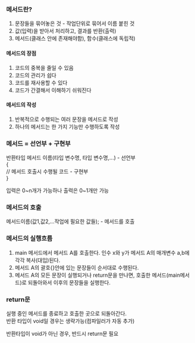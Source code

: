 ### 메서드란?

1. 문장들을 묶어놓은 것 - 작업단위로 묶어서 이름 붙힌 것  
2. 값(입력)을 받아서 처리하고, 결과를 반환(출력)   
3. 메서드(클래스 안에 존재해야함), 함수(클래스에 독립적)

#### 메서드의 장점

1. 코드의 중복을 줄일 수 있음
2. 코드의 관리가 쉽다
3. 코드를 재사용할 수 있다
4. 코드가 간결해서 이해하기 쉬워진다

#### 메서드의 작성

1. 반복적으로 수행되는 여러 문장을 메서드로 작성
2. 하나의 메서드는 한 가지 기능만 수행하도록 작성

### 메서드 = 선언부 + 구현부

반환타입 메서드 이름(타입 변수명, 타입 변수명,...) - 선언부  
{  
// 메서드 호출시 수행될 코드 - 구현부  
}  

입력은 0~n개가 가능하나 출력은 0~1개만 가능  

### 메서드의 호출

메서드이름(값1,값2,...작업에 필요한 값들); - 메서드를 호출   

### 메서드의 실행흐름

1. main 메서드에서 메서드 A를 호출한다. 인수 x와 y가 메서드 A의 매개변수 a,b에 각각 복사(대입)된다.
2. 메서드 A의 괄호{}안에 있는 문장들이 순서대로 수행된다.
3. 메서드 A의 모든 문장이 실행되거나 return문을 만나면, 호출한 메서드(main메서드)로 되돌아와서 이후의 문장들을 실행한다.

### return문

실행 중인 메서드를 종료하고 호출한 곳으로 되돌아간다.  
반환 타입이 void일 경우는 생략가능(컴파일러가 자동 추가)  

반환타입이 void가 아닌 경우, 반드시 return문 필요  

